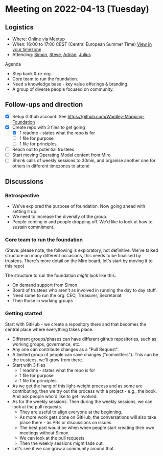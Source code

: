 # Meeting on 2022-04-13 (Tuesday)
## Logistics
- Where: Online via [Meetup](https://www.meetup.com/wardley-maps-foundation/events/wrmjssydcgbqb/)
- When: 16:00 to 17:00 CEST (Central European Summer Time) [View in your timezone](https://everytimezone.com/?t=6254c100,348)
- Attending: [Simon](https://twitter.com/swardley), [Steve](https://twitter.com/spurkis), [Adrian](https://twitter.com/adrianco), [Julius](https://twitter.com/juliusgb2k)

Agenda
- Step back & re-org.
- Core team to run the foundation.
- Need a knowledge base - key value offerings & branding.
- A group of diverse people focused on community.

## Follow-ups and direction

- [x] Setup Github account. See https://github.com/Wardley-Mapping-Foundation
- [x] Create repo with 3 files to get going
	- [x] 1 readme - states what the repo is for 
	- [ ] 1 file for purpose
	- [ ] 1 file for principles
- [ ] Reach out to potential trustees
- [ ] Start moving Operating Model content from Miro
- [ ] Shrink calls of weekly sessions to 30min, and organise another one for others in different timezones to attend

## Discussions

### Retrospective
- We've explored the purpose of foundation. Now going ahead with setting it up.
- We need to increase the diversity of the group.
- People coming in and people dropping off. We'd like to look at how to sustain commitment.

### Core team to run the foundation
(Steve: please note, the following is exploratory, not definitive.  We've talked structure on many different occasions, this needs to be finalised by trustees.  There's more detail on the Miro board, let's start by moving it to this repo)

The structure to run the foundation *might* look like this:
- On demand support from Simon
- Board of trustees who aren't as involved in running the day to day stuff.
- Need some to run the org: CEO, Treasurer, Secretariat
- Then those in working groups

### Getting started

Start with GitHub - we create a repository there and that becomes the central place where everything takes place.
- Different groups/phases can have different github repositories, such as working groups, governance, etc.
- Any one can contribute changes as a "Pull Request".
- A limited group of people can save changes ("committers").  This can be the trustees, we'll grow from there.
- Start with 3 files
	- 1 readme - states what the repo is for 
	- 1 file for purpose
	- 1 file for principles
- As we get the hang of this light-weight process and as some are contributing, then we try out the process with a project - e.g., the book. And ask people who'd like to get involved.
- As for the weekly sessions: Then during the weekly sessions, we can look at the pull requests.
	- They are useful to align everyone at the beginning.
	- As more work gets done on GitHub, the conversations will also take place there - as PRs or discussions on issues.
	- The best part would be when when people start creating their own meetings without Simon.
	- We can look at the pull requests
	- Then the weekly sessions might fade out.
- Let's see if we can grow a community around that.
